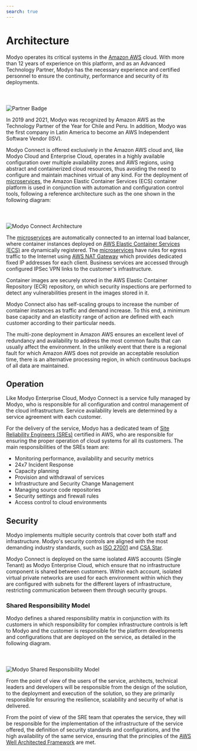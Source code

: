 ```yaml
---
search: true
---
```

# Architecture
Modyo operates its critical systems in the [Amazon AWS](https://aws.amazon.com) cloud. With more than 12 years of experience on this platform, and as an Advanced Technology Partner, Modyo has the necessary experience and certified personnel to ensure the continuity, performance and security of its deployments.

<img src="/assets/img/cloud/partner_badge.png" alt="Partner Badge" style="margin-top: 40px;" />

In 2019 and 2021, Modyo was recognized by Amazon AWS as the Technology Partner of the Year for Chile and Peru. In addition, Modyo was the first company in Latin America to become an AWS Independent Software Vendor (ISV).

Modyo Connect is offered exclusively in the Amazon AWS cloud and, like Modyo Cloud and Enterprise Cloud, operates in a highly available configuration over multiple availability zones and AWS regions, using abstract and containerized cloud resources, thus avoiding the need to configure and maintain machines virtual of any kind. For the deployment of [microservices](resources/microservices.md), the Amazon Elastic Container Services (ECS) container platform is used in conjunction with automation and configuration control tools, following a reference architecture such as the one shown in the following diagram:

<img src="/assets/img/infrastructure/architecture.png" alt="Modyo Connect Architecture" style="margin-top: 40px;" />

The [microservices](resources/microservices.md) are automatically connected to an internal load balancer, where container instances deployed on [AWS Elastic Container Services (ECS)](https://aws.amazon.com/ecs/) are dynamically registered. The [microservices](resources/microservices.md) have rules for egress traffic to the Internet using [AWS NAT Gateway](https://docs.aws.amazon.com/vpc/latest/userguide/vpc-nat-gateway.html) which provides dedicated fixed IP addresses for each client. Business services are accessed through configured IPSec VPN links to the customer's infrastructure.

Container images are securely stored in the AWS Elastic Container Repository (ECR) repository, on which security inspections are performed to detect any vulnerabilities present in the images stored in it.

Modyo Connect also has self-scaling groups to increase the number of container instances as traffic and demand increase. To this end, a minimum base capacity and an elasticity range of action are defined with each customer according to their particular needs.

The multi-zone deployment in Amazon AWS ensures an excellent level of redundancy and availability to address the most common faults that can usually affect the environment. In the unlikely event that there is a regional fault for which Amazon AWS does not provide an acceptable resolution time, there is an alternative processing region, in which continuous backups of all data are maintained.

## Operation
Like Modyo Enterprise Cloud, Modyo Connect is a service fully managed by Modyo, who is responsible for all configuration and control management of the cloud infrastructure. Service availability levels are determined by a service agreement with each customer.

For the delivery of the service, Modyo has a dedicated team of [Site Reliability Engineers (SREs)](https://sre.google) certified in AWS, who are responsible for ensuring the proper operation of cloud systems for all its customers. The main responsibilities of the SREs team are:
- Monitoring performance, availability and security metrics
- 24x7 Incident Response
- Capacity planning
- Provision and withdrawal of services
- Infrastructure and Security Change Management
- Managing source code repositories
- Security settings and firewall rules
- Access control to cloud environments

## Security
Modyo implements multiple security controls that cover both staff and infrastructure. Modyo's security controls are aligned with the most demanding industry standards, such as [ISO 27001](https://en.wikipedia.org/wiki/ISO/IEC_27001) and [CSA Star](https://cloudsecurityalliance.org/star/). 

Modyo Connect is deployed on the same isolated AWS accounts (Single Tenant) as Modyo Enterprise Cloud, which ensure that no infrastructure component is shared between customers. Within each account, isolated virtual private networks are used for each environment within which they are configured with subnets for the different layers of infrastructure, restricting communication between them through security groups. 

### Shared Responsibility Model
Modyo defines a shared responsibility matrix in conjunction with its customers in which responsibility for complex infrastructure controls is left to Modyo and the customer is responsible for the platform developments and configurations that are deployed on the service, as detailed in the following diagram.

<img src="/assets/img/infrastructure/shared_responsability_model.png" alt="Modyo Shared Responsibility Model" style="margin-top: 40px;" />

From the point of view of the users of the service, architects, technical leaders and developers will be responsible from the design of the solution, to the deployment and execution of the solution, so they are primarily responsible for ensuring the resilience, scalability and security of what is delivered.

From the point of view of the SRE team that operates the service, they will be responsible for the implementation of the infrastructure of the service offered, the definition of security standards and configurations, and the high availability of the same service, ensuring that the principles of the [AWS Well Architected Framework](https://aws.amazon.com/architecture/well-architected/) are met.

